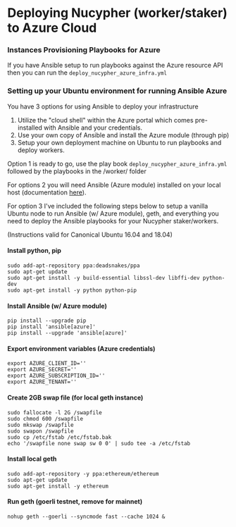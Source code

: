 # Deploying Nucypher (worker/staker) to Azure Cloud


### Instances Provisioning Playbooks for Azure

If you have Ansible setup to run playbooks against the Azure resource API then you can run the `deploy_nucypher_azure_infra.yml`


### Setting up your Ubuntu environment for running Ansible Azure

You have 3 options for using Ansible to deploy your infrastructure

1. Utilize the "cloud shell" within the Azure portal which comes pre-installed with Ansible and your credentials.
2. Use your own copy of Ansible and install the Azure module (through pip)
3. Setup your own deployment machine on Ubuntu to run playbooks and deploy workers.

Option 1 is ready to go, use the play book `deploy_nucypher_azure_infra.yml` followed by the playbooks in the /worker/ folder

For options 2 you will need Ansible (Azure module) installed on your local host (documentation [here](https://docs.ansible.com/ansible/latest/scenario_guides/guide_azure.html)).

For option 3 I've included the following steps below to setup a vanilla Ubuntu node to run Ansible (w/ Azure module), geth, and everything you need to deploy the Ansible playbooks for your Nucypher staker/workers.

(Instructions valid for Canonical Ubuntu 16.04 and 18.04)


#### Install python, pip
```
sudo add-apt-repository ppa:deadsnakes/ppa
sudo apt-get update
sudo apt-get install -y build-essential libssl-dev libffi-dev python-dev
sudo apt-get install -y python python-pip 
```

#### Install Ansible (w/ Azure module)
```
pip install --upgrade pip
pip install 'ansible[azure]'
pip install --upgrade 'ansible[azure]'
```

#### Export environment variables (Azure credentials)
```
export AZURE_CLIENT_ID=''
export AZURE_SECRET=''
export AZURE_SUBSCRIPTION_ID=''
export AZURE_TENANT=''
```

#### Create 2GB swap file (for local geth instance)
```
sudo fallocate -l 2G /swapfile
sudo chmod 600 /swapfile
sudo mkswap /swapfile
sudo swapon /swapfile
sudo cp /etc/fstab /etc/fstab.bak
echo '/swapfile none swap sw 0 0' | sudo tee -a /etc/fstab
```

#### Install local geth
```
sudo add-apt-repository -y ppa:ethereum/ethereum
sudo apt-get update
sudo apt-get install -y ethereum
```

#### Run geth (goerli testnet, remove for mainnet)
```
nohup geth --goerli --syncmode fast --cache 1024 &
```
